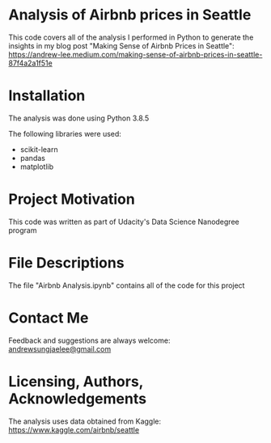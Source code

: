 # Analysis of Airbnb prices in Seattle
This code covers all of the analysis I performed in Python to generate the insights in my blog post "Making Sense of Airbnb Prices in Seattle": https://andrew-lee.medium.com/making-sense-of-airbnb-prices-in-seattle-87f4a2a1f51e 

# Installation
The analysis was done using Python 3.8.5

The following libraries were used: 
- scikit-learn
- pandas
- matplotlib

# Project Motivation
This code was written as part of Udacity's Data Science Nanodegree program

# File Descriptions
The file "Airbnb Analysis.ipynb" contains all of the code for this project

# Contact Me
Feedback and suggestions are always welcome: andrewsungjaelee@gmail.com

# Licensing, Authors, Acknowledgements
The analysis uses data obtained from Kaggle: https://www.kaggle.com/airbnb/seattle
